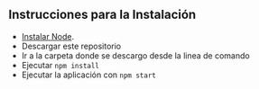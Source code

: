 ## Instrucciones para la Instalación

- [Instalar Node](https://github.com/facebookincubator/create-react-app).
- Descargar este repositorio
- Ir a la carpeta donde se descargo desde la linea de comando
- Ejecutar `npm install`
- Ejecutar la aplicación con `npm start`
